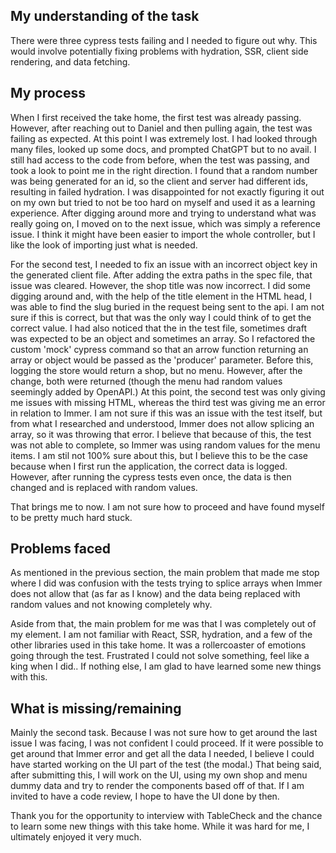 ## My understanding of the task
There were three cypress tests failing and I needed to figure out why. This would involve potentially fixing problems with hydration, SSR, client side rendering, and data fetching.

## My process
When I first received the take home, the first test was already passing. However, after reaching out to Daniel and then pulling again, the test was failing as expected. At this point
I was extremely lost. I had looked through many files, looked up some docs, and prompted ChatGPT but to no avail. I still had access to the code from before, when the test was passing,
and took a look to point me in the right direction. I found that a random number was being generated for an id, so the client and server had different ids, resulting in failed hydration.
I was disappointed for not exactly figuring it out on my own but tried to not be too hard on myself and used it as a learning experience. After digging around more and trying to understand 
what was really going on, I moved on to the next issue, which was simply a reference issue. I think it might have been easier to import the whole controller, but I like the look of importing 
just what is needed.

For the second test, I needed to fix an issue with an incorrect object key in the generated client file. After adding the extra paths in the spec file, that issue was cleared. However, 
the shop title was now incorrect. I did some digging around and, with the help of the title element in the HTML head, I was able to find the slug buried in the request being sent to the api.
I am not sure if this is correct, but that was the only way I could think of to get the correct value. I had also noticed that the in the test file, sometimes draft was expected to be an 
object and sometimes an array. So I refactored the custom 'mock' cypress command so that an arrow function returning an array or object would be passed as the 'producer' parameter. Before this, 
logging the store would return a shop, but no menu. However, after the change, both were returned (though the menu had random values seemingly added by OpenAPI.) At this point, the second test 
was only giving me issues with missing HTML, whereas the third test was giving me an error in relation to Immer. I am not sure if this was an issue with the test itself, but from what I researched 
and understood, Immer does not allow splicing an array, so it was throwing that error. I believe that because of this, the test was not able to complete, so Immer was using random values for 
the menu items. I am stil not 100% sure about this, but I believe this to be the case because when I first run the application, the correct data is logged. However, after running the cypress tests 
even once, the data is then changed and is replaced with random values.

That brings me to now. I am not sure how to proceed and have found myself to be pretty much hard stuck.

## Problems faced
As mentioned in the previous section, the main problem that made me stop where I did was confusion with the tests trying to splice arrays when Immer does not allow that (as far as I know) and
the data being replaced with random values and not knowing completely why.

Aside from that, the main problem for me was that I was completely out of my element. I am not familiar with React, SSR, hydration, and a few of the other libraries used in this take home. It
was a rollercoaster of emotions going through the test. Frustrated I could not solve something, feel like a king when I did.. If nothing else, I am glad to have learned some new things with this.

## What is missing/remaining
Mainly the second task. Because I was not sure how to get around the last issue I was facing, I was not confident I could proceed. If it were possible to get around that Immer error and get all 
the data I needed, I believe I could have started working on the UI part of the test (the modal.) That being said, after submitting this, I will work on the UI, using my own shop and menu dummy 
data and try to render the components based off of that. If I am invited to have a code review, I hope to have the UI done by then.

Thank you for the opportunity to interview with TableCheck and the chance to learn some new things with this take home. While it was hard for me, I ultimately enjoyed it very much.
